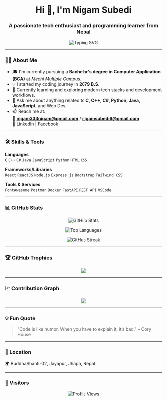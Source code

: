 <h1 align="center">Hi 👋, I'm Nigam Subedi</h1>
<h3 align="center">A passionate tech enthusiast and programming learner from Nepal</h3>

<p align="center">
  <img src="https://readme-typing-svg.demolab.com?font=Fira+Code&pause=1000&color=58A6FF&center=true&vCenter=true&width=435&lines=Student+at+Mechi+Multiple+Campus;Aspiring+Software+Developer;Learning+Every+Day" alt="Typing SVG" />
</p>

---

### 🧑‍💻 About Me

- 🎓 I'm currently pursuing a **Bachelor's degree in Computer Application (BCA)** at *Mechi Multiple Campus*.
- 💡 I started my coding journey in **2079 B.S.**
- 🌱 Currently learning and exploring modern tech stacks and development workflows.
- 💬 Ask me about anything related to **C, C++, C#, Python, Java, JavaScript**, and Web Dev.
- 📫 Reach me at:  
  📧 **nigam333nigam@gmail.com** / **nigamsubedi6@gmail.com**  
  🔗 [LinkedIn](https://www.linkedin.com/in/nigam-subedi-8b65a8323/) | [Facebook](https://www.facebook.com/nigam.subedi.18)

---

### 🛠️ Skills & Tools

**Languages**  
`C` `C++` `C#` `Java` `JavaScript` `Python` `HTML` `CSS`

**Frameworks/Libraries**  
`React` `ReactJS` `Node.js` `Express.js` `Bootstrap` `Tailwind CSS`

**Tools & Services**  
`FontAwesome` `Postman` `Docker` `FastAPI` `REST API` `VSCode`

---

### 📊 GitHub Stats

<p align="center">
  <img src="https://github-readme-stats.vercel.app/api?username=nigamsubedi&show_icons=true&theme=github_dark&hide_border=true" alt="GitHub Stats" />
</p>

<p align="center">
  <img src="https://github-readme-stats.vercel.app/api/top-langs/?username=nigamsubedi&layout=compact&theme=github_dark&hide_border=true" alt="Top Languages" />
</p>

<p align="center">
  <img src="https://github-readme-streak-stats.herokuapp.com/?user=nigamsubedi&theme=github-dark-blue&hide_border=true" alt="GitHub Streak" />
</p>

---

### 🏆 GitHub Trophies

<p align="center">
  <img src="https://github-profile-trophy.vercel.app/?username=nigamsubedi&theme=onedark&row=1&no-bg=true&no-frame=true" />
</p>

---

### 📈 Contribution Graph

<p align="center">
  <img src="https://github-readme-activity-graph.vercel.app/graph?username=nigamsubedi&theme=github-compact&hide_border=true" />
</p>

---

### 💡 Fun Quote

> "Code is like humor. When you have to explain it, it’s bad." – Cory House

---

### 📍 Location

🌍 BuddhaShanti-02, Jayapur, Jhapa, Nepal

---

### 🧭 Visitors

<p align="center">
  <img src="https://komarev.com/ghpvc/?username=nigamsubedi&label=Profile+views&color=0e75b6&style=flat" alt="Profile Views" />
</p>
